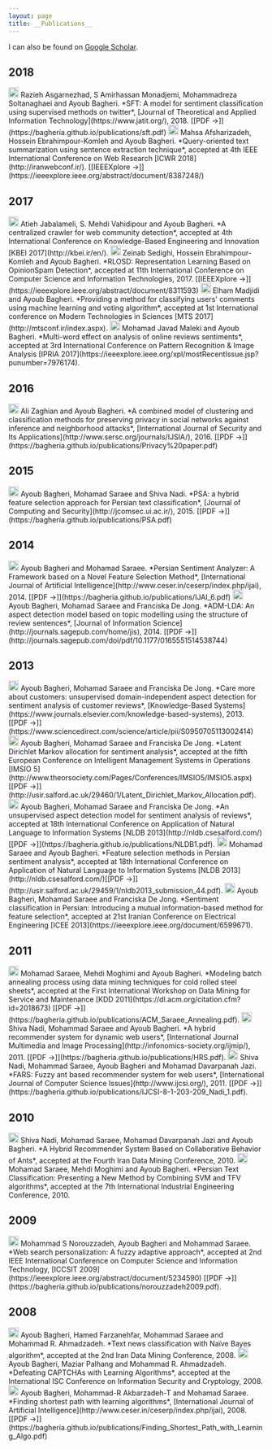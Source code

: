 ```yaml
---
layout: page
title: __Publications__
---
```


I can also be found on [Google Scholar](https://scholar.google.nl/citations?user=QWhiQdgAAAAJ&hl=en&oi=ao).

## 2018

<img src="../img/JOURNAL.png" height="20px">
Razieh Asgarnezhad, S Amirhassan Monadjemi, Mohammadreza Soltanaghaei and Ayoub Bagheri. *SFT: A model for sentiment classification using supervised methods on twitter*, [Journal of Theoretical and Applied Information Technology](https://www.jatit.org/), 2018. [[PDF &#8594;]](https://bagheria.github.io/publications/sft.pdf)

<img src="../img/CONFERENCE.png" height="20px">
Mahsa Afsharizadeh, Hossein Ebrahimpour-Komleh and Ayoub Bagheri. *Query-oriented text summarization using sentence extraction technique*, accepted at 4th IEEE International Conference on Web Research [ICWR 2018](http://iranwebconf.ir/). [[IEEEXplore &#8594;]](https://ieeexplore.ieee.org/abstract/document/8387248/)


## 2017

<img src="../img/CONFERENCE.png" height="20px">
Atieh Jabalameli, S. Mehdi Vahidipour and Ayoub Bagheri. *A centralized crawler for web community detection*, accepted at 4th International Conference on Knowledge-Based Engineering and Innovation [KBEI 2017](http://kbei.ir/en/).

<img src="../img/CONFERENCE.png" height="20px">
Zeinab Sedighi, Hossein Ebrahimpour-Komleh and Ayoub Bagheri. *RLOSD: Representation Learning Based on OpinionSpam Detection*, accepted at 11th International Conference on Computer Science and Information Technologies, 2017. [[IEEEXplore &#8594;]](https://ieeexplore.ieee.org/abstract/document/8311593)

<img src="../img/CONFERENCE.png" height="20px">
Elham Madjidi and Ayoub Bagheri. *Providing a method for classifying users' comments using machine learning and voting algorithm*, accepted at 1st International conference on Modern Technologies in Sciences [MTS 2017](http://mtsconf.ir/index.aspx).

<img src="../img/CONFERENCE.png" height="20px">
Mohamad Javad Maleki and Ayoub Bagheri. *Multi-word effect on analysis of online reviews sentiments*, accepted at 3rd International Conference on Pattern Recognition & Image Analysis [IPRIA 2017](https://ieeexplore.ieee.org/xpl/mostRecentIssue.jsp?punumber=7976174).


## 2016

<img src="../img/JOURNAL.png" height="20px">
Ali Zaghian and Ayoub Bagheri. *A combined model of clustering and classification methods for preserving privacy in social networks against inference and neighborhood attacks*, [International Journal of Security and Its Applications](http://www.sersc.org/journals/IJSIA/), 2016. [[PDF &#8594;]](https://bagheria.github.io/publications/Privacy%20paper.pdf)


## 2015

<img src="../img/JOURNAL.png" height="20px">
Ayoub Bagheri, Mohamad Saraee and Shiva Nadi. *PSA: a hybrid feature selection approach for Persian text classification*, [Journal of Computing and Security](http://jcomsec.ui.ac.ir/), 2015. [[PDF &#8594;]](https://bagheria.github.io/publications/PSA.pdf)


## 2014

<img src="../img/JOURNAL.png" height="20px">
Ayoub Bagheri and Mohamad Saraee. *Persian Sentiment Analyzer: A Framework based on a Novel Feature Selection Method*, [International Journal of Artificial Intelligence](http://www.ceser.in/ceserp/index.php/ijai), 2014. [[PDF &#8594;]](https://bagheria.github.io/publications/IJAI_6.pdf)

<img src="../img/JOURNAL.png" height="20px">
Ayoub Bagheri, Mohamad Saraee and Franciska De Jong. *ADM-LDA: An aspect detection model based on topic modelling using the structure of review sentences*, [Journal of Information Science](http://journals.sagepub.com/home/jis), 2014. [[PDF &#8594;]](http://journals.sagepub.com/doi/pdf/10.1177/0165551514538744)


## 2013

<img src="../img/JOURNAL.png" height="20px">
Ayoub Bagheri, Mohamad Saraee and Franciska De Jong. *Care more about customers: unsupervised domain-independent aspect detection for sentiment analysis of customer reviews*, [Knowledge-Based Systems](https://www.journals.elsevier.com/knowledge-based-systems), 2013. [[PDF &#8594;]](https://www.sciencedirect.com/science/article/pii/S0950705113002414)

<img src="../img/CONFERENCE.png" height="20px">
Ayoub Bagheri, Mohamad Saraee and Franciska De Jong. *Latent Dirichlet Markov allocation for sentiment analysis*, accepted at the fifth European Conference on Intelligent Management Systems in Operations [IMSIO 5](http://www.theorsociety.com/Pages/Conferences/IMSIO5/IMSIO5.aspx)[[PDF &#8594;]](http://usir.salford.ac.uk/29460/1/Latent_Dirichlet_Markov_Allocation.pdf).

<img src="../img/CONFERENCE.png" height="20px">
Ayoub Bagheri, Mohamad Saraee and Franciska De Jong. *An unsupervised aspect detection model for sentiment analysis of reviews*, accepted at 18th International Conference on Application of Natural Language to Information Systems [NLDB 2013](http://nldb.csesalford.com/) [[PDF &#8594;]](https://bagheria.github.io/publications/NLDB1.pdf).

<img src="../img/CONFERENCE.png" height="20px">
Mohamad Saraee and Ayoub Bagheri. *Feature selection methods in Persian sentiment analysis*, accepted at 18th International Conference on Application of Natural Language to Information Systems [NLDB 2013](http://nldb.csesalford.com/)[[PDF &#8594;]](http://usir.salford.ac.uk/29459/1/nldb2013_submission_44.pdf).

<img src="../img/CONFERENCE.png" height="20px">
Ayoub Bagheri, Mohamad Saraee and Franciska De Jong. *Sentiment classification in Persian: Introducing a mutual information-based method for feature selection*, accepted at 21st Iranian Conference on Electrical Engineering [ICEE 2013](https://ieeexplore.ieee.org/document/6599671).


## 2011

<img src="../img/CONFERENCE.png" height="20px">
Mohamad Saraee, Mehdi Moghimi and Ayoub Bagheri. *Modeling batch annealing process using data mining techniques for cold rolled steel sheets*, accepted at the First International Workshop on Data Mining for Service and Maintenance [KDD 2011](https://dl.acm.org/citation.cfm?id=2018673) [[PDF &#8594;]](https://bagheria.github.io/publications/ACM_Saraee_Annealing.pdf).

<img src="../img/JOURNAL.png" height="20px">
Shiva Nadi, Mohammad Saraee and Ayoub Bagheri. *A hybrid recommender system for dynamic web users*, [International Journal Multimedia and Image Processing](http://infonomics-society.org/ijmip/), 2011. [[PDF &#8594;]](https://bagheria.github.io/publications/HRS.pdf).

<img src="../img/JOURNAL.png" height="20px">
Shiva Nadi, Mohammad Saraee, Ayoub Bagheri and Mohamad Davarpanah Jazi. *FARS: Fuzzy ant based recommender system for web users*, [International Journal of Computer Science Issues](http://www.ijcsi.org/), 2011. [[PDF &#8594;]](https://bagheria.github.io/publications/IJCSI-8-1-203-209_Nadi_1.pdf).


## 2010

<img src="../img/CONFERENCE.png" height="20px">
Shiva Nadi, Mohamad Saraee, Mohamad Davarpanah Jazi and Ayoub Bagheri. *A Hybrid Recommender System Based on Collaborative Behavior of Ants*, accepted at the Fourth Iran Data Mining Conference, 2010.

<img src="../img/CONFERENCE.png" height="20px">
Mohamad Saraee, Mehdi Moghimi and Ayoub Bagheri. *Persian Text Classification: Presenting a New Method by Combining SVM and TFV algorithms*, accepted at the 7th International Industrial Engineering Conference, 2010.


## 2009

<img src="../img/CONFERENCE.png" height="20px">
Mohammad S Norouzzadeh, Ayoub Bagheri and Mohammad  Saraee. *Web search personalization: A fuzzy adaptive approach*, accepted at 2nd IEEE International Conference on Computer Science and Information Technology, [ICCSIT 2009] (https://ieeexplore.ieee.org/abstract/document/5234590) [[PDF &#8594;]](https://bagheria.github.io/publications/norouzzadeh2009.pdf).


## 2008

<img src="../img/CONFERENCE.png" height="20px">
Ayoub Bagheri, Hamed Farzanehfar, Mohammad Saraee and Mohammad R. Ahmadzadeh. *Text news classification with Naïve Bayes algorithm*, accepted at the 2nd Iran Data Mining Conference, 2008.

<img src="../img/CONFERENCE.png" height="20px">
Ayoub Bagheri, Maziar Palhang and Mohammad R. Ahmadzadeh. *Defeating CAPTCHAs with Learning Algorithms*, accepted at the International ISC Conference on Information Security and Cryptology, 2008.

<img src="../img/JOURNAL.png" height="20px">
Ayoub Bagheri, Mohammad-R Akbarzadeh-T and Mohamad Saraee. *Finding shortest path with learning algorithms*, [International Journal of Artificial Intelligence](http://www.ceser.in/ceserp/index.php/ijai), 2008. [[PDF &#8594;]](https://bagheria.github.io/publications/Finding_Shortest_Path_with_Learning_Algo.pdf)
